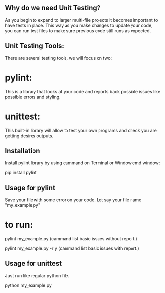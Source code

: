 ## Why do we need Unit Testing?
As you begin to expand to larger multi-file projects it becomes important to have tests in place.
This way as you make changes to update your code, you can run test files to make sure previous code still runs as expected.

## Unit Testing Tools:
There are several testing tools, we will focus on two:

# pylint: 
This is a library that looks at your code and reports back possible issues like possible errors and styling.

# unittest:
This built-in library will allow to test your own programs and check you are getting desires outputs.


## Installation
Install pylint library by using cammand on Terminal or Window cmd window:

pip install pylint


## Usage for pylint

Save your file with some error on your code. Let say your file name "my_example.py"

# to run:
pylint my_example.py 
  (cammand list basic issues without report.)
   
pylint my_example.py -r y
  (cammand list basic issues with report.)

## Usage for unittest
Just run like regular python file.

python my_example.py



  



 
